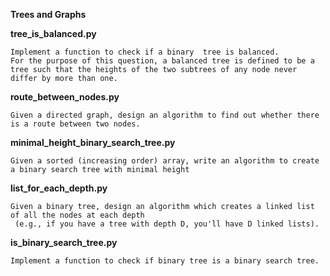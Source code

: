 
**Trees and Graphs**


**tree_is_balanced.py**

    Implement a function to check if a binary  tree is balanced.
    For the purpose of this question, a balanced tree is defined to be a tree such that the heights of the two subtrees of any node never differ by more than one.


**route_between_nodes.py**

    Given a directed graph, design an algorithm to find out whether there is a route between two nodes.


**minimal_height_binary_search_tree.py**

    Given a sorted (increasing order) array, write an algorithm to create a binary search tree with minimal height


**list_for_each_depth.py**

    Given a binary tree, design an algorithm which creates a linked list of all the nodes at each depth
     (e.g., if you have a tree with depth D, you'll have D linked lists).


**is_binary_search_tree.py**

    Implement a function to check if binary tree is a binary search tree.
